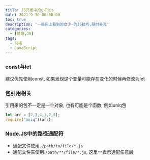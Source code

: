 ```yaml
---
title: JS开发中的小Tips
date: 2021-9-30 00:00:00
toc: true
description: '一些网上看到的女少~的JS技巧,随时补充'
categories:
  - [前端,JS]
tags:
  - 前端
  - JavaScript
---
```


### const与let

建议优先使用const, 如果发现这个变量可能存在变化的时候再修改为let

### 包引用相关

引用来的包不一定是一个对象, 也有可能是个函数, 例如uniq包
```js
let arr = [2,3,4,1,2,3];
require("uniq")(arr);
```

### Node.JS中的路径通配符

- 通配文件使用`./path/to/file/*.js`
- 通配文件夹使用.`/path/**/file/*.js`, 这里`**`表示通配任意层
